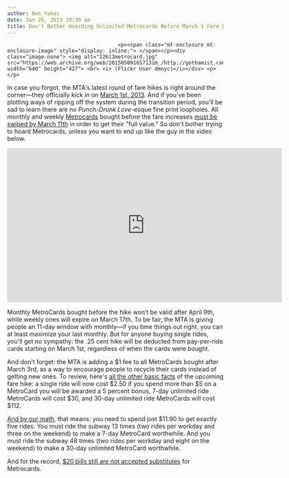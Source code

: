 ```yaml
---
author: Ben Yakas
date: Jan 26, 2013 10:30 am
title: Don't Bother Hoarding Unlimited Metrocards Before March 1 Fare Hike
---
```


	
										<p><span class="mt-enclosure mt-enclosure-image" style="display: inline;"> </span></p><div class="image-none"> <img alt="12613metrocard.jpg" src="https://web.archive.org/web/20150509165713im_/http://gothamist.com/attachments/byakas/12613metrocard.jpg" width="640" height="427"> <br> <i> (Flickr User dmnyc)</i></div> <p></p>

<p>In case you forgot, the MTA&apos;s latest round of fare hikes is right around the corner&#x2014;they officially kick in on <a href="https://web.archive.org/web/20150509165713/http://gothamist.com/2012/12/19/watch_the_mta_hike_your_fare_live.php">March 1st, 2013</a>. And if you&apos;ve been plotting ways of ripping off the system during the transition period, you&apos;ll be sad to learn there are no <em>Punch-Drunk Love</em>-esque fine print loopholes. All monthly and weekly <a href="https://web.archive.org/web/20150509165713/http://gothamist.com/tags/metrocard">Metrocards</a> bought before the fare increases <a href="https://web.archive.org/web/20150509165713/http://www.nypost.com/p/news/local/play_your_metrocards_right_dtuBmcQGgvKEfyi0tE0ogI?utm_medium=rss&amp;utm_content=%20%20%20%20%20%20%20%20Local">must be swiped by March 11th</a> in order to get their &quot;full value.&quot; So don&apos;t bother trying to hoard Metrocards, unless you want to end up like the guy in the video below.</p>

<p><iframe width="640" height="360" src="https://web.archive.org/web/20150509165713if_/http://www.youtube.com/embed/coo2WZqc0nM" frameborder="0" allowfullscreen></iframe></p>

<p>Monthly MetroCards bought before the hike won&#x2019;t be valid after April 9th, while weekly ones will expire on March 17th. To be fair, the MTA is giving people an 11-day window with monthly&#x2014;if you time things out right, you can at least maximize your last monthly. But for anyone buying single rides, you&apos;ll get no sympathy: the .25 cent hike will be deducted from pay-per-ride cards starting on March 1st, regardless of when the cards were bought. </p>

<p>And don&apos;t forget: the MTA is adding a $1 fee to all MetroCards bought after March 3rd, as a way to encourage people to recycle their cards instead of getting new ones. To review, here&apos;s <a href="https://web.archive.org/web/20150509165713/http://gothamist.com/2012/12/10/final_metrocard_fare_hike_plan_incl.php">all the other basic facts</a> of the upcoming fare hike: a single ride will now cost $2.50 if you spend more than $5 on a MetroCard you will be awarded a 5 percent bonus, 7-day unlimited ride MetroCards will cost $30, and 30-day unlimited ride MetroCards will cost $112. </p>

<p><a href="https://web.archive.org/web/20150509165713/http://gothamist.com/2012/12/20/fare_hike_metrocard_math_how_much_d.php">And by our math</a>, that means: you need to spend just $11.90 to get exactly five rides. You must ride the subway 13 times (two rides per workday and three on the weekend) to make a 7-day MetroCard worthwhile. And you must ride the subway 48 times (two rides per workday and eight on the weekend) to make a 30-day unlimited MetroCard worthwhile. </p>

<p>And for the record, <a href="https://web.archive.org/web/20150509165713/http://gothamist.com/2012/11/25/confirmed_swiping_20_bill_through_s.php">$20 bills still are not accepted substitutes</a> for Metrocards.</p>					
										
									
				